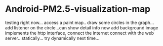 # Android-PM2.5-visualization-map
testing right now...
access a paint map..
draw some circles in the graph...
add listener on the circle...can show detail info now
add background image
implements the http interface, connect the internet
connect with the web server...statically...
try dynamically next time...

